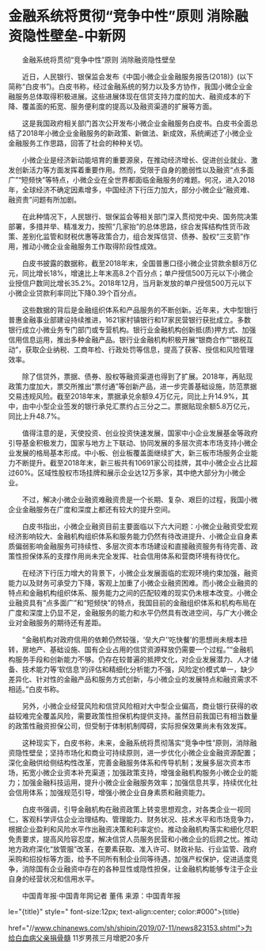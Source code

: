 # 金融系统将贯彻“竞争中性”原则 消除融资隐性壁垒-中新网

　　金融系统将贯彻“竞争中性”原则 消除融资隐性壁垒

　　近日，人民银行、银保监会发布《中国小微企业金融服务报告(2018)》(以下简称“白皮书”)。白皮书称，经过金融系统的努力以及多方协作，我国小微企业金融服务总体取得积极进展。这些进展体现在信贷支持力度的加大、融资成本的下降、覆盖面的拓宽、服务便利度的提高以及融资渠道的扩展等方面。

　　这是我国政府相关部门首次公开发布小微企业金融服务白皮书。白皮书全面总结了2018年小微企业金融服务的新政策、新做法、新成效，系统阐述了小微企业金融服务工作思路，回答了社会的种种关切。

　　小微企业是经济新动能培育的重要源泉，在推动经济增长、促进创业就业、激发创新活力等方面发挥着重要作用。然而，受限于自身的脆弱性以及融资“点多面广”“短频快”等特点，小微企业在全世界都面临金融服务的难题。何况，进入2018年，全球经济不确定因素增多，中国经济下行压力加大，部分小微企业“融资难、融资贵”问题有所加剧。

　　在此种情况下，人民银行、银保监会等相关部门深入贯彻党中央、国务院决策部署，多措并举、精准发力，按照“几家抬”的总体思路，综合发挥结构性货币政策、差别化监管和财税优惠等政策合力，组合发挥信贷、债券、股权“三支箭”作用，推动小微企业金融服务工作取得阶段性成效。

　　白皮书披露的数据称，截至2018年末，全国普惠口径小微企业贷款余额8万亿元，同比增长18%，增速比上年末高8.2个百分点；单户授信500万元以下小微企业授信户数同比增长35.2%。2018年12月，当月新发放的单户授信500万元以下小微企业贷款利率同比下降0.39个百分点。

　　这些数据的背后是金融组织体系和产品服务的不断创新。近年来，大中型银行普惠金融事业部建设持续推进，1621家村镇银行和17家民营银行获批成立。多数银行成立小微业务专门部门或专营机构。银行业金融机构创新抵(质)押方式、加强信用信息运用，推出多种金融产品。银行业金融机构积极开展“银商合作”“银税互动”，获取企业纳税、工商年检、行政处罚等信息，提高了获客、授信和风险管理效率。

　　除了信贷外，票据、债券、股权等融资渠道也得到了扩展。2018年，再贴现政策力度加大，票交所推出“票付通”等创新产品，进一步完善基础设施，防范票据交易违规风险。截至2018年末，票据承兑余额9.4万亿元，同比上升14.9%，其中，由中小型企业签发的银行承兑汇票约占三分之二。票据贴现余额5.8万亿元，同比上升48.7%。

　　值得注意的是，天使投资、创业投资快速发展，国家中小企业发展基金等政府引导基金积极发力，国家与地方上下联动、协同发展的多层次资本市场支持小微企业发展的格局基本形成。中小板、创业板覆盖面继续扩大，新三板市场服务企业能力不断提升。截至2018年末，新三板共有10691家公司挂牌，其中小微企业占比超过60%。区域性股权市场挂牌和展示企业达12万多家，其中绝大部分为小微企业。

　　不过，解决小微企业融资难融资贵是一个长期、复杂、艰巨的过程，我国小微企业金融服务在广度和深度上都还有较大的提升空间。

　　白皮书指出，小微企业融资目前主要面临以下六大问题：小微企业融资受宏观经济影响较大、金融机构组织体系和服务能力仍然有待改进提升、小微企业自身素质偏弱影响金融服务可持续性、多层次资本市场建设和直接融资服务有待完善、政策性担保体系的支撑作用尚未完全发挥、社会信用体系和营商环境有待优化。

　　在经济下行压力增大的背景下，小微企业发展面临的宏观环境约束加强，融资能力以及财务可承受力下降，客观上加重了小微企业融资困难。而小微企业融资的特点和金融机构组织体系、服务能力之间的匹配较难的现实仍未根本改变。小微企业融资具有“点多面广”和“短频快”的特点，我国目前的金融组织体系和机构布局在广度和深度上仍显不足，金融服务的能力和水平仍然具有改进空间，与广大小微企业对金融服务的期待还有差距。

　　“金融机构对政府信用的依赖仍然较强，‘垒大户’‘吃快餐’的思想尚未根本扭转，房地产、基础设施、国有企业占用的信贷资源释放仍需要一个过程。”“金融机构服务手段和创新能力不够。仍存在较普遍的抵押文化，对企业发展潜力、人才储备、技术能力等‘软信息’的评估和精细化分析能力不强，风险定价模式单一，缺少差异化、针对性的金融产品和服务方式创新，与小微企业的发展特点和融资需求不相适。”白皮书称。

　　另外，小微企业经营风险和信贷风险相对大中型企业偏高，商业银行获得的收益较难完全覆盖风险，需要政策性担保机构提供支持。虽然目前我国已有相当数量的政策性融资担保公司，但受制于体制机制障碍，实际担保效果尚未有效发挥。

　　这种现实下，白皮书称，未来，金融系统将贯彻落实“竞争中性”原则，消除融资隐性壁垒；坚持市场化和商业可持续原则，进一步优化小微企业金融资源配置；深化金融供给侧结构性改革，完善金融服务体系和传导机制；发展多层次资本市场，拓宽小微企业资本补充渠道；加强政策支持，增强金融机构服务小微企业的能力；加强金融科技运用，提升小微企业金融服务效率；加强信息共享，持续优化社会信用体系；加强规范引导，增强小微企业自身素质和融资能力。

　　白皮书强调，引导金融机构在融资政策上转变思想观念，对各类企业一视同仁，客观科学评估企业治理结构、管理能力、财务状况、技术水平和市场竞争力，根据企业盈利和风险水平作出融资决策和利率定价。推动金融机构落实和细化尽职免责要求，提高风险容忍度，解决信贷人员服务民营和小微企业的后顾之忧。推动地方政府深化“放管服”改革，在要素获取、准入许可、财政补贴、行业监管、政府采购和招投标等方面，给予不同所有制企业同等待遇，加强产权保护，促进适度竞争，消除国有企业融资中存在的各种显性或隐性担保，让金融机构能够专注于企业自身的经营状况和信用水平。

　　中国青年报·中国青年网记者 董伟 来源：中国青年报

le="{title}" style=" font-size:12px; text-align:center; color:#000">{title}

href="//www.chinanews.com/sh/shipin/2019/07-11/news823153.shtml">为给白血病父亲捐骨髓 11岁男孩三月增肥20多斤
